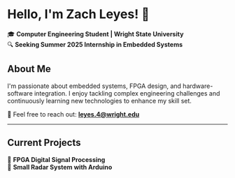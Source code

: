 # **Hello, I'm Zach Leyes!** 👋  

🎓 **Computer Engineering Student | Wright State University**  
🔍 **Seeking Summer 2025 Internship in Embedded Systems**  

## **About Me**  
I'm passionate about embedded systems, FPGA design, and hardware-software integration. I enjoy tackling complex engineering challenges and continuously learning new technologies to enhance my skill set.  

📩 Feel free to reach out: **leyes.4@wright.edu**  

---

## **Current Projects**  
🚀 **FPGA Digital Signal Processing**  
🔬 **Small Radar System with Arduino**  






